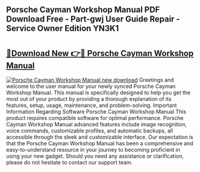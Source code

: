 ## Porsche Cayman Workshop Manual PDF Download Free - Part-gwj User Guide Repair - Service Owner Edition YN3K1

# <h2><a href="http://cf26286.oget.top/?id=Porsche+Cayman+Workshop+Manual">🔗Download New 👉🔴 Porsche Cayman Workshop Manual</a></h2>

[![Porsche Cayman Workshop Manual new download](https://i.imgur.com/5g1atiW.png)](http://cf26286.oget.top/?id=Porsche+Cayman+Workshop+Manual)
Greetings and welcome to the user manual for your newly synced Porsche Cayman Workshop Manual. This manual is specifically designed to help you get the most out of your product by providing a thorough explanation of its features, setup, usage, maintenance, and problem-solving. Important Information Regarding Software Porsche Cayman Workshop Manual This product requires compatible software for optimal performance. Porsche Cayman Workshop Manual advanced features include image recognition, voice commands, customizable profiles, and automatic backups, all accessible through the sleek and customizable interface. Our expectation is that the Porsche Cayman Workshop Manual has been a comprehensive and easy-to-understand resource in your journey to becoming proficient in using your new gadget. Should you need any assistance or clarification, please do not hesitate to contact our support team.
